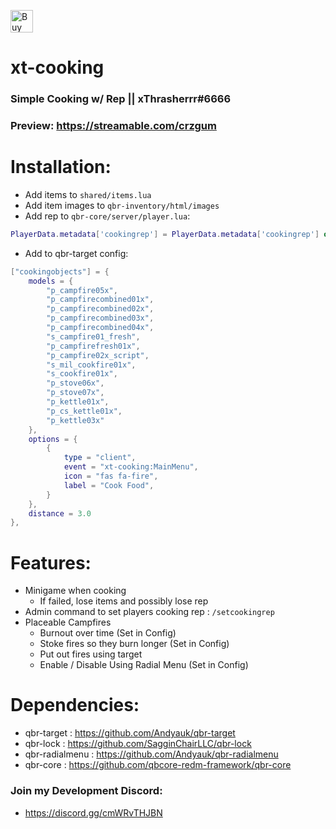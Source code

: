 <a href='https://ko-fi.com/W7W2DTUIV' target='_blank'><img height='36' style='border:0px;height:36px;' src='https://cdn.ko-fi.com/cdn/kofi4.png?v=3' border='0' alt='Buy Me a Coffee at ko-fi.com' /></a>

# xt-cooking
### Simple Cooking w/ Rep || xThrasherrr#6666

### Preview: https://streamable.com/crzgum

# Installation:
- Add items to `shared/items.lua`
- Add item images to `qbr-inventory/html/images`
- Add rep to `qbr-core/server/player.lua`:
```lua
PlayerData.metadata['cookingrep'] = PlayerData.metadata['cookingrep'] or 0
```
- Add to qbr-target config:
```lua
["cookingobjects"] = {
	models = {
		"p_campfire05x",
		"p_campfirecombined01x",
		"p_campfirecombined02x",
		"p_campfirecombined03x",
		"p_campfirecombined04x",
		"s_campfire01_fresh",
		"p_campfirefresh01x",
		"p_campfire02x_script",
		"s_mil_cookfire01x",
		"s_cookfire01x",
		"p_stove06x",
		"p_stove07x",
		"p_kettle01x",
		"p_cs_kettle01x",
		"p_kettle03x"
	},
	options = {
		{
			type = "client",
			event = "xt-cooking:MainMenu",
			icon = "fas fa-fire",
			label = "Cook Food",
		}
	},
	distance = 3.0
},
```
# Features:
- Minigame when cooking
	- If failed, lose items and possibly lose rep
- Admin command to set players cooking rep : `/setcookingrep`
- Placeable Campfires
	- Burnout over time (Set in Config)
	- Stoke fires so they burn longer (Set in Config)
	- Put out fires using target
	- Enable / Disable Using Radial Menu (Set in Config)

# Dependencies:
- qbr-target : https://github.com/Andyauk/qbr-target
- qbr-lock : https://github.com/SagginChairLLC/qbr-lock
- qbr-radialmenu : https://github.com/Andyauk/qbr-radialmenu
- qbr-core : https://github.com/qbcore-redm-framework/qbr-core

### Join my Development Discord:
- https://discord.gg/cmWRvTHJBN
